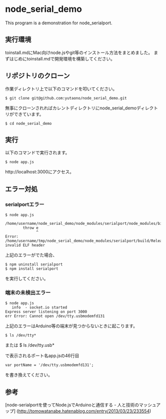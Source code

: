 node_serial_demo
======================
This program is a demonstration for node_serialport.
 
## 実行環境

toinstall.mdにMac向けnode.jsやgit等のインストール方法をまとめました。
まずはじめにtoinstall.mdで開発環境を構築してください。

## リポジトリのクローン
作業ディレクトリ上で以下のコマンドを叩いてください。


	$ git clone git@github.com:yutaono/node_serial_demo.git


無事にクローンされればカレントディレクトリにnode_serial_demoディレクトリができています。

	$ cd node_serial_demo


## 実行

以下のコマンドで実行されます。

	$ node app.js

http://localhost:3000にアクセス。


## エラー対処

### serialportエラー


	$ node app.js

	/home/username/node_serial_demo/node_modules/serialport/node_modules/bindings/bindings.js:83
	        throw e
	              ^
	Error: /home/username/tmp/node_serial_demo/node_modules/serialport/build/Release/serialport.node: invalid ELF header


上記のエラーがでた場合、

	$ npm uninstall serialport
	$ npm install serialport

を実行してください。

### 端末の未検出エラー

	$ node app.js
	   info  - socket.io started
	Express server listening on port 3000
	err Error: Cannot open /dev/tty.usbmodemfd131

上記のエラーはArduino等の端末が見つからないときに起こります。

	$ ls /dev/tty*
または
	$ ls /dev/tty.usb*

で表示されるポート名app.jsの46行目

	var portName = '/dev/tty.usbmodemfd131';

を書き換えてください。

## 参考
[node-serialportを使ってNode.jsでArduinoと通信する - 人と技術のマッシュアップ]
(http://tomowatanabe.hatenablog.com/entry/2013/03/23/233554)
